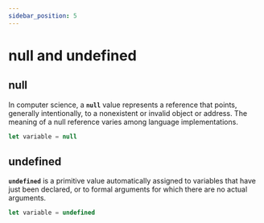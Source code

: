 ```yaml
---
sidebar_position: 5
---
```

# null and undefined

## null

In computer science, a  **`null`**  value represents a reference that points, generally intentionally, to a nonexistent or invalid  object or address. The meaning of a null reference varies among language implementations.

```js
let variable = null
```

## undefined

**`undefined`**  is a  primitive  value automatically assigned to  variables that have just been declared, or to formal  arguments for which there are no actual arguments.

```js
let variable = undefined
```


